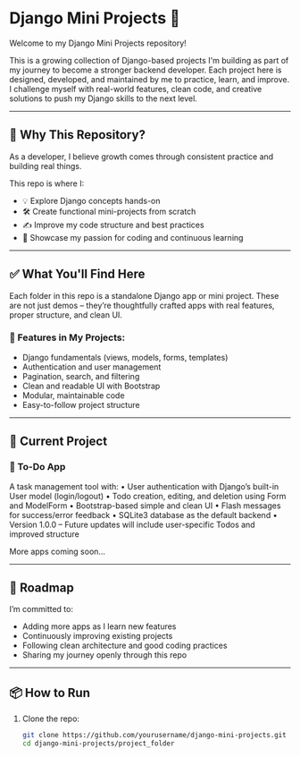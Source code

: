 # Django Mini Projects 🚀

Welcome to my Django Mini Projects repository!

This is a growing collection of Django-based projects I'm building as part of my journey to become a stronger backend developer. Each project here is designed, developed, and maintained by me to practice, learn, and improve. I challenge myself with real-world features, clean code, and creative solutions to push my Django skills to the next level.

---

## 🌟 Why This Repository?

As a developer, I believe growth comes through consistent practice and building real things.

This repo is where I:
- 💡 Explore Django concepts hands-on
- 🛠️ Create functional mini-projects from scratch
- ✍️ Improve my code structure and best practices
- 🚀 Showcase my passion for coding and continuous learning

---

## ✅ What You'll Find Here

Each folder in this repo is a standalone Django app or mini project. These are not just demos – they’re thoughtfully crafted apps with real features, proper structure, and clean UI.

### 🔨 Features in My Projects:
- Django fundamentals (views, models, forms, templates)
- Authentication and user management
- Pagination, search, and filtering
- Clean and readable UI with Bootstrap
- Modular, maintainable code
- Easy-to-follow project structure

---

## 📂 Current Project

### 📝 To-Do App
A task management tool with:
	•	User authentication with Django’s built-in User model (login/logout)
	•	Todo creation, editing, and deletion using Form and ModelForm
	•	Bootstrap-based simple and clean UI
	•	Flash messages for success/error feedback
	•	SQLite3 database as the default backend
	•	Version 1.0.0 – Future updates will include user-specific Todos and improved structure

More apps coming soon...

---

## 🚧 Roadmap

I’m committed to:
- Adding more apps as I learn new features
- Continuously improving existing projects
- Following clean architecture and good coding practices
- Sharing my journey openly through this repo

---

## 📦 How to Run

1. Clone the repo:
   ```bash
   git clone https://github.com/yourusername/django-mini-projects.git
   cd django-mini-projects/project_folder
